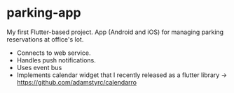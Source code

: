 # parking-app

My first Flutter-based project. App (Android and iOS) for managing parking reservations at office's lot. 

- Connects to web service.
- Handles push notifications.
- Uses event bus
- Implements calendar widget that I recently released as a flutter library -> https://github.com/adamstyrc/calendarro
